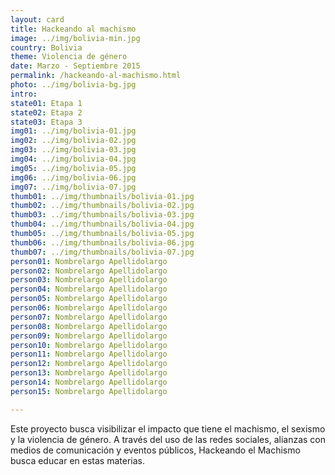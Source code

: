 ```yaml
---
layout: card
title: Hackeando al machismo
image: ../img/bolivia-min.jpg
country: Bolivia
theme: Violencia de género
date: Marzo - Septiembre 2015
permalink: /hackeando-al-machismo.html
photo: ../img/bolivia-bg.jpg
intro: 
state01: Etapa 1
state02: Etapa 2
state03: Etapa 3
img01: ../img/bolivia-01.jpg
img02: ../img/bolivia-02.jpg
img03: ../img/bolivia-03.jpg
img04: ../img/bolivia-04.jpg
img05: ../img/bolivia-05.jpg
img06: ../img/bolivia-06.jpg
img07: ../img/bolivia-07.jpg
thumb01: ../img/thumbnails/bolivia-01.jpg
thumb02: ../img/thumbnails/bolivia-02.jpg
thumb03: ../img/thumbnails/bolivia-03.jpg
thumb04: ../img/thumbnails/bolivia-04.jpg
thumb05: ../img/thumbnails/bolivia-05.jpg
thumb06: ../img/thumbnails/bolivia-06.jpg
thumb07: ../img/thumbnails/bolivia-07.jpg
person01: Nombrelargo Apellidolargo
person02: Nombrelargo Apellidolargo
person03: Nombrelargo Apellidolargo
person04: Nombrelargo Apellidolargo
person05: Nombrelargo Apellidolargo
person06: Nombrelargo Apellidolargo
person07: Nombrelargo Apellidolargo
person08: Nombrelargo Apellidolargo
person09: Nombrelargo Apellidolargo
person10: Nombrelargo Apellidolargo
person11: Nombrelargo Apellidolargo
person12: Nombrelargo Apellidolargo
person13: Nombrelargo Apellidolargo
person14: Nombrelargo Apellidolargo
person15: Nombrelargo Apellidolargo

---
```


Este proyecto busca visibilizar el impacto que tiene el machismo, el sexismo y la violencia de género. A través del uso de las redes sociales, alianzas con medios de comunicación y eventos públicos, Hackeando el Machismo busca educar en estas materias. 